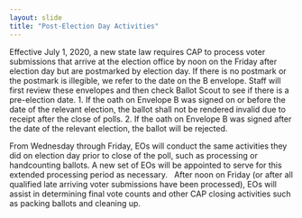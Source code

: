 ```yaml
---
layout: slide
title: "Post-Election Day Activities"
---
```


Effective July 1, 2020, a new state law requires CAP to process voter submissions that arrive at the election office by noon on the Friday after election day but are postmarked by election day.   If there is no postmark or the postmark is illegible, we refer to the date on the B envelope.  Staff will first review these envelopes and then check Ballot Scout to see if there is a pre-election date.
     1. If the oath on Envelope B was signed on or before the date of the relevant election, the ballot shall not be rendered invalid due to receipt after the close of polls. 
     2. If the oath on Envelope B was signed after the date of the relevant election, the ballot will be rejected. 
 
From Wednesday through Friday, EOs will conduct the same activities they did on election day prior to close of the poll, such as processing or handcounting ballots.  A new set of EOs will be appointed to serve for this extended processing period as necessary.
 
After noon on Friday (or after all qualified late arriving voter submissions have been processed), EOs will assist in determining final vote counts and other CAP closing activities such as packing ballots and cleaning up.
